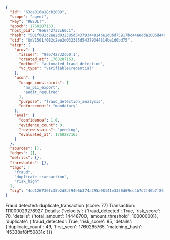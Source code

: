 ```json
{
  "id": "63ca016a18cb2009",
  "scope": "agent",
  "key": "RESULT",
  "epoch": 1760287163,
  "host_pid": "9e6742732c60:1",
  "hash": "501f082c2ee2d032385d54379344814be1d0bd75917bc44a8dda1005d4460ef8",
  "cid": "QmV1501f082c2ee2d032385d54379344814be1d0bd75",
  "aicp": {
    "prov": {
      "issuer": "9e6742732c60:1",
      "created_at": 1760287163,
      "method": "automated_fraud_detection",
      "vc_type": "VerifiableCredential"
    },
    "ucon": {
      "usage_constraints": [
        "no_pii_export",
        "audit_required"
      ],
      "purpose": "fraud_detection_analysis",
      "enforcement": "mandatory"
    },
    "eval": {
      "confidence": 1.0,
      "evidence_count": 0,
      "review_status": "pending",
      "evaluated_at": 1760287163
    }
  },
  "sources": [],
  "edges": [],
  "metrics": {},
  "thresholds": {},
  "tags": [
    "fraud",
    "duplicate_transaction",
    "risk_high"
  ],
  "sig": "4cd126736fc35e2d8bf94e6b374a295a08141e3350d69cd4b7d2f46b7f86fd78"
}
```

Fraud detected: duplicate_transaction (score: 77)
Transaction: 111000029278927
Details: {'velocity': {'fraud_detected': True, 'risk_score': 70, 'details': {'total_amount': 14448700, 'amount_threshold': 10000000}}, 'duplicate': {'fraud_detected': True, 'risk_score': 85, 'details': {'duplicate_count': 49, 'first_seen': 1760285765, 'matching_hash': '45338af8ff50831c'}}}